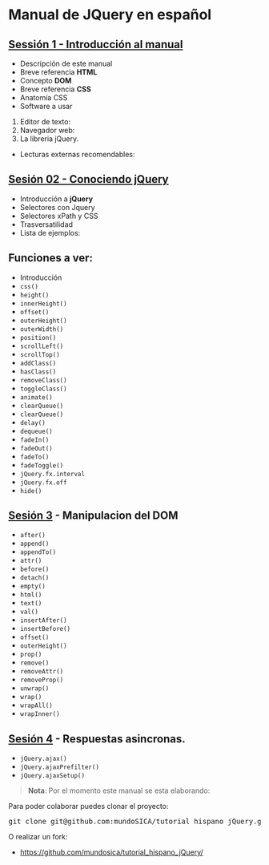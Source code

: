 Manual de JQuery en español
==========================================================================================

##  [Sessión 1 - Introducción al manual](sesion01/index.html)
 - Descripción de este manual
 - Breve referencia <strong>HTML</strong>
  - Concepto <strong>DOM</strong>
 - Breve referencia <strong>CSS</strong>
  - Anatomía CSS
 - Software a usar
  1. Editor de texto:
  2. Navegador web:
  3. La libreria jQuery.
 - Lecturas externas recomendables:

##  [Sesión 02 - Conociendo jQuery](sesion02/index.html)
 - Introducción a <strong>jQuery</strong>
  - Selectores con Jquery
  - Selectores xPath y CSS
  - Trasversatilidad
 - Lista de ejemplos:

Funciones a ver:
-----------------------------------------------------
 - Introducción
 - `css()`
 - `height()`
 - `innerHeight()`
 - `offset()`
 - `outerHeight()`
 - `outerWidth()`
 - `position()`
 - `scrollLeft()`
 - `scrollTop()`
 - `addClass()`
 - `hasClass()`
 - `removeClass()`
 - `toggleClass()`
 - `animate()`
 - `clearQueue()`
 - `clearQueue()`
 - `delay()`
 - `dequeue()`
 - `fadeIn()`
 - `fadeOut()`
 - `fadeTo()`
 - `fadeToggle()`
 - `jQuery.fx.interval`
 - `jQuery.fx.off`
 - `hide()`

[Sesión 3](http://api.jquery.com/category/manipulation/) - Manipulacion del DOM
------------------------------------------------------------------------------------------

 - `after()`
 - `append()`
 - `appendTo()`
 - `attr()`
 - `before()`
 - `detach()`
 - `empty()`
 - `html()`
 - `text()`
 - `val()`
 - `insertAfter()`
 - `insertBefore()`
 - `offset()`
 - `outerHeight()`
 - `prop()`
 - `remove()`
 - `removeAttr()`
 - `removeProp()`
 - `unwrap()`
 - `wrap()`
 - `wrapAll()`
 - `wrapInner()`


[Sesión 4](http://api.jquery.com/category/ajax/low-level-interface/) - Respuestas asincronas.
------------------------------------------------------------------------------------------
 - `jQuery.ajax()`
 - `jQuery.ajaxPrefilter()`
 - `jQuery.ajaxSetup()`
  


> **Nota**: Por el momento este manual se esta elaborando:

Para poder colaborar puedes clonar el proyecto:

<pre class='shell'>
git clone git@github.com:mundoSICA/tutorial_hispano_jQuery.git
</pre>

O realizar un fork:

- <https://github.com/mundosica/tutorial_hispano_jQuery/>
